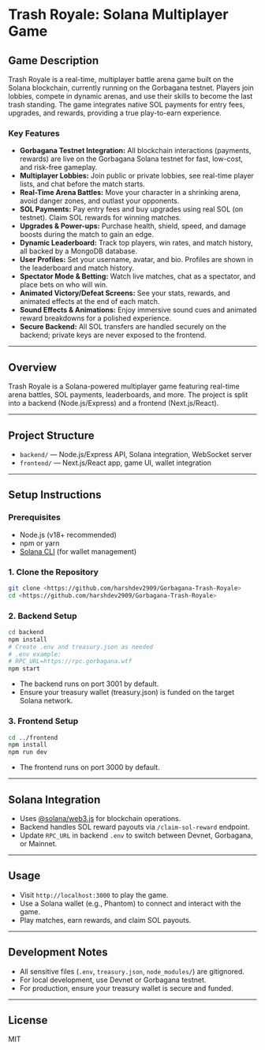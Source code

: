 # Trash Royale: Solana Multiplayer Game

## Game Description
Trash Royale is a real-time, multiplayer battle arena game built on the Solana blockchain, currently running on the Gorbagana testnet. Players join lobbies, compete in dynamic arenas, and use their skills to become the last trash standing. The game integrates native SOL payments for entry fees, upgrades, and rewards, providing a true play-to-earn experience.

### Key Features
- **Gorbagana Testnet Integration:** All blockchain interactions (payments, rewards) are live on the Gorbagana Solana testnet for fast, low-cost, and risk-free gameplay.
- **Multiplayer Lobbies:** Join public or private lobbies, see real-time player lists, and chat before the match starts.
- **Real-Time Arena Battles:** Move your character in a shrinking arena, avoid danger zones, and outlast your opponents.
- **SOL Payments:** Pay entry fees and buy upgrades using real SOL (on testnet). Claim SOL rewards for winning matches.
- **Upgrades & Power-ups:** Purchase health, shield, speed, and damage boosts during the match to gain an edge.
- **Dynamic Leaderboard:** Track top players, win rates, and match history, all backed by a MongoDB database.
- **User Profiles:** Set your username, avatar, and bio. Profiles are shown in the leaderboard and match history.
- **Spectator Mode & Betting:** Watch live matches, chat as a spectator, and place bets on who will win.
- **Animated Victory/Defeat Screens:** See your stats, rewards, and animated effects at the end of each match.
- **Sound Effects & Animations:** Enjoy immersive sound cues and animated reward breakdowns for a polished experience.
- **Secure Backend:** All SOL transfers are handled securely on the backend; private keys are never exposed to the frontend.

---

## Overview
Trash Royale is a Solana-powered multiplayer game featuring real-time arena battles, SOL payments, leaderboards, and more. The project is split into a backend (Node.js/Express) and a frontend (Next.js/React).

---

## Project Structure

- `backend/` — Node.js/Express API, Solana integration, WebSocket server
- `frontend/` — Next.js/React app, game UI, wallet integration

---

## Setup Instructions

### Prerequisites
- Node.js (v18+ recommended)
- npm or yarn
- [Solana CLI](https://docs.solana.com/cli/install-solana-cli-tools) (for wallet management)

### 1. Clone the Repository
```bash
git clone <https://github.com/harshdev2909/Gorbagana-Trash-Royale>
cd <https://github.com/harshdev2909/Gorbagana-Trash-Royale>
```

### 2. Backend Setup
```bash
cd backend
npm install
# Create .env and treasury.json as needed
# .env example:
# RPC_URL=https://rpc.gorbagana.wtf
npm start
```

- The backend runs on port 3001 by default.
- Ensure your treasury wallet (treasury.json) is funded on the target Solana network.

### 3. Frontend Setup
```bash
cd ../frontend
npm install
npm run dev
```
- The frontend runs on port 3000 by default.

---

## Solana Integration
- Uses [@solana/web3.js](https://solana-labs.github.io/solana-web3.js/) for blockchain operations.
- Backend handles SOL reward payouts via `/claim-sol-reward` endpoint.
- Update `RPC_URL` in backend `.env` to switch between Devnet, Gorbagana, or Mainnet.

---

## Usage
- Visit `http://localhost:3000` to play the game.
- Use a Solana wallet (e.g., Phantom) to connect and interact with the game.
- Play matches, earn rewards, and claim SOL payouts.

---

## Development Notes
- All sensitive files (`.env`, `treasury.json`, `node_modules/`) are gitignored.
- For local development, use Devnet or Gorbagana testnet.
- For production, ensure your treasury wallet is secure and funded.

---

## License
MIT 